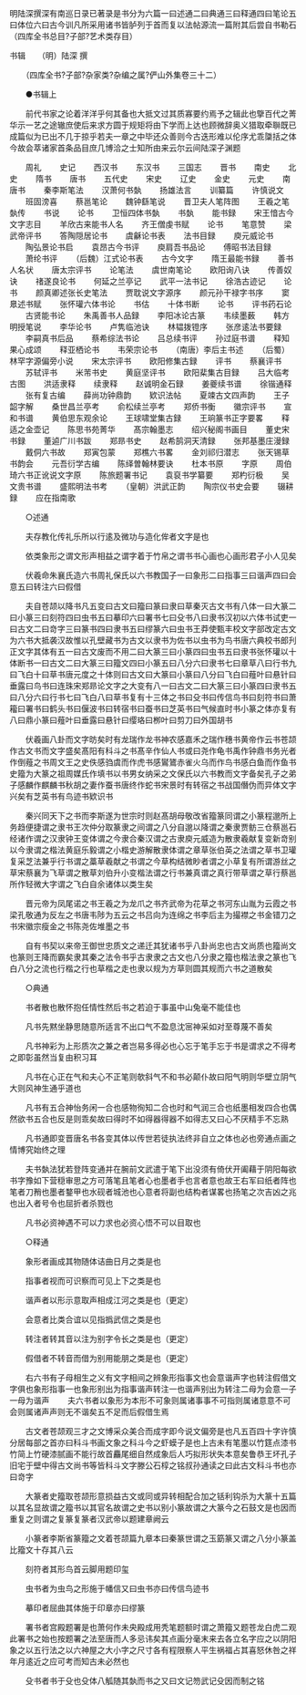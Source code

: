 <!-- { "loadSidebar": true } -->
明陆深撰深有南巡日录已著录是书分为六篇一曰述通二曰典通三曰释通四曰笔论五曰体位六曰古今训凡所采用诸书皆胪列于首而复以法帖源流一篇附其后尝自书勒石（四库全书总目?子部?艺术类存目）







书辑　　（明）陆深 撰 

　　（四库全书?子部?杂家类?杂编之属?俨山外集卷三十二） 

　　●书辑上 

　　前代书家之论着洋洋乎何其备也大抵文过其质寡要约焉予之辑此也擥百代之菁华示一艺之途辙庶使后来求方圆于规矩将由下学而上达也顾微辞奥义猎取牵聨既已成篇似为已出不几于掠乎若夫一章之中毕还众善则今古迭形难以伦序尤乖櫽括之体今故会萃诸家首条品目庶几博洽之士知所由来云尔云间陆深子渊题 

　　周礼 
　　史记 
　　西汉书 
　　东汉书 
　　三国志 
　　晋书 
　　南史 
　　北史 
　　隋书 
　　唐书 
　　五代史 
　　宋史 
　　辽史 
　　金史 
　　元史 
　　南唐书 
　　秦李斯笔法 
　　汉萧何书埶 
　　扬雄法言 
　　训纂篇 
　　许慎说文 
　　班固滂喜 
　　蔡邕笔论 
　　魏钟繇笔说 
　　晋卫夫人笔阵图 
　　王羲之笔埶传 
　　书说 
　　论书 
　　卫恒四体书埶 
　　书埶 
　　能书録 
　　宋王愔古今文字志目 
　　羊欣古来能书人名 
　　齐王僧虔书赋 
　　论书 
　　笔意赞 
　　梁武帝评书 
　　答陶隠居论书 
　　虞龢论书表 
　　法书目録 
　　庾元威论书 
　　陶弘景论书启 
　　袁昂古今书评 
　　庾肩吾书品论 
　　傅昭书法目録 
　　萧纶书评 
　　（后魏）江式论书表 
　　古今文字 
　　隋王最能书録 
　　善书人名状 
　　唐太宗评书 
　　论笔法 
　　虞世南笔论 
　　欧阳询八诀 
　　传善奴诀 
　　禇遂良论书 
　　何延之兰亭记 
　　武平一法书记 
　　徐浩古迹记 
　　论书 
　　颜真卿述张长史笔法 
　　贾耽说文字源序 
　　颜元孙干禄字书序 
　　窦臮述书赋 
　　张怀瓘六体书论 
　　书估 
　　十体书断 
　　论书 
　　评书药石论 
　　古贤能书论 
　　朱禹善书人品録 
　　李阳冰论古篆 
　　韦续墨薮 
　　韩方明授笔说 
　　李华论书 
　　卢隽临池诀 
　　林韫拨镫序 
　　张彦逺法书要録 
　　李嗣真书后品 
　　蔡希综法书论 
　　吕总续书评 
　　孙过庭书谱 
　　释知果心成颂 
　　释亚栖论书 
　　韦荣宗论书 
　　（南唐）李后主书述 
　　（后蜀）林罕字源偏旁小说 
　　宋太宗评书 
　　欧阳修集古録 
　　评书 
　　蔡襄评书 
　　苏轼评书 
　　米芾书史 
　　黄庭坚评书 
　　欧阳棐集古目録 
　　吕大临考古图 
　　洪适隶释 
　　续隶释 
　　赵诚明金石録 
　　姜夔续书谱 
　　徐锴通释 
　　张有复古编 
　　薛尚功钟鼎韵 
　　欵识法帖 
　　夏竦古文四声韵 
　　王子韶字解 
　　桑世昌兰亭考 
　　俞松续兰亭考 
　　郑侨书衡 
　　徽宗评书 
　　宣和书谱 
　　黄伯思东观余论 
　　王球啸堂集古録 
　　王珦篆书正字要畧 
　　释适之金壶记 
　　陈思书苑菁华 
　　髙宗翰墨志 
　　绍兴秘阁书画目 
　　董史宋书録 
　　董逌广川书跋 
　　郑昻书史 
　　赵希鹄洞天清録 
　　张邦基墨庄漫録 
　　戴侗六书故 
　　郑寅包蒙 
　　郑樵六书畧 
　　金刘祁归潜志 
　　张天锡草书韵会 
　　元吾衍学古编 
　　陈绎曽翰林要诀 
　　杜本书原 
　　字原 
　　周伯琦六书正讹说文字原 
　　陈旅题署书记 
　　袁裒书学纂要 
　　郑杓衍极 
　　吴文贵书谱 
　　盛熙明法书考 
　　（皇朝）洪武正韵 
　　陶宗仪书史会要 
　　辍耕録 
　　应在指南歌 

　　○述通 

　　夫存教化传礼乐所以行逺及微功与造化侔者文字是也 

　　依类象形之谓文形声相益之谓字着于竹帛之谓书书心画也心画形君子小人见矣 

　　伏羲命朱襄氏造六书周礼保氏以六书教国子一曰象形二曰指事三曰谐声四曰会意五曰转注六曰假借 

　　夫自苍颉以降书凡五变曰古文曰籀曰篆曰隶曰草秦灭古文书有八体一曰大篆二曰小篆三曰刻符四曰虫书五曰摹印六曰署书七曰殳书八曰隶书汉初以六体书试吏一曰古文二曰竒字三曰篆书四曰隶书五曰缪篆六曰虫书王莽使甄丰校文字部改定古文为六书大抵袭汉故惟以孔壁藏书为古文以隶书为佐书以虫书为鸟书唐六典校书郎刋正文字其体有五一曰古文废而不用二曰大篆三曰小篆四曰虫书五曰隶书张怀瓘以十体断书一曰古文二曰大篆三曰籀文四曰小篆五曰八分六曰隶书七曰章草八曰行书九曰飞白十曰草书唐元度之十体则曰古文曰大篆曰小篆曰八分曰飞白曰薤叶曰悬针曰垂露曰鸟书曰连珠宋郑昻论文字之大变有八一曰古文二曰大篆三曰小篆四曰隶书五曰八分六曰行书七曰飞白八曰草书复有十三体之书曰殳书曰传信鸟书曰刻符书曰萧籕曰署书曰鹤头书曰偃波书曰转宿书曰蚕书曰芝英书曰气候直时书小篆之体亦复有八曰鼎小篆曰薤叶曰垂露曰悬针曰缨珞曰栁叶曰剪刀曰外国胡书 

　　伏羲画八卦而文字昉矣时有龙瑞作龙书神农感嘉禾之瑞作穗书黄帝作云书苍颉作古文书而文字盛矣髙阳有科斗之书髙辛作仙人书或曰尧作龟书禹作钟鼎书务光者作倒薤之书周文王之史佚感驺虞而作虎书感鸑鷟赤雀火乌而作鸟书感白鱼而作鱼书史籀为大篆之祖周媒氏作填书以书男女纳采之文保氏以六书教而文字备矣孔子之弟子感麟作麒麟书秋胡之妻作蚕书唐终作蛇书宋景时有转宿之书战国僭伪而异体文字兴矣有芝英书有鸟迹书欵识书 

　　秦兴同天下之书而李斯遂为世宗时则赵髙胡母敬改省籀篆同谓之小篆程邈所上务趋便捷谓之隶书王次仲分取篆隶之间谓之八分自邈以降谓之秦隶贾鲂三仓蔡邕石经诸作谓之汉隶钟王变体谓之今隶合秦汉谓之古隶庾元威造为散隶羲献复变新竒别以今隶谓之楷法黄庭乐毅谓之小楷史游解散隶体谓之章草张伯英之法谓之草书卫瓘复采芝法兼乎行书谓之藁草羲献之书谓之今草构结微眇者谓之小草复有所谓游丝之草宋蔡襄为飞草谓之散草刘伯升小变楷法谓之行书兼真谓之真行带草谓之草行蔡邕所作轻微大字谓之飞白自余诸体以类生矣 

　　晋元帝为凤尾诺之书王羲之为龙爪之书齐武帝为花草之书河东山胤为云霞之书梁孔敬通为反左之书唐韦陟为五云之书吕向为连绵之书李后主为撮襟之书金错刀之书宋徽宗瘦金之书陈尧佐堆墨之书 

　　自有书契以来帝王御世忠质文之递迁其犹诸书乎八卦尚忠也古文尚质也籀尚文也篆则王降而霸矣隶其秦之法令书乎古隶隶之古文也八分隶之籀也楷法隶之篆也飞白八分之流也行楷之行也草楷之走也隶以规为方草则圆其规而六书之道散矣 

　　○典通 

　　书者散也散怀抱任情性然后书之若迫于事虽中山兔毫不能佳也 

　　凡书先黙坐静思随意所适言不出口气不盈息沈宻神采如对至尊蔑不善矣 

　　凡书神彩为上形质次之兼之者岂易多得必也心忘于笔手忘于书是谓求之不得考之即彰虽然当复由积习耳 

　　凡书在心正在气和夫心不正笔则欹斜气不和书必颠仆故曰阳气明则华壁立阴气大则风神生通乎道也 

　　凡书有五合神怡务闲一合也感物徇知二合也时和气润三合也纸墨相发四合也偶然欲书五合也反是则乖矣故曰得时不如得器得器不如得志又曰心不厌精手不忘熟 

　　凡书通即变晋唐名书各变其体以传世若徒执法终非自立之体也必也旁通点画之情博究始终之理 

　　夫书埶法犹若登阵变通并在腕前文武遣于笔下出没须有倚伏开阖藉于阴阳每欲书字豫如下营穏审思之方可落笔且笔者心也墨者手也言者意也故王右军曰纸者阵也笔者刀矟也墨者鍪甲也水砚者城池也心意者将副也结构者谋畧也扬笔之次吉凶之兆也出入者号令也屈折者杀戮也 

　　凡书必资神遇不可以力求也必资心悟不可以目取也 

　　○释通 

　　象形者画成其物随体诘曲日月之类是也 

　　指事者视而可识察而可见上下之类是也 

　　谐声者以形示意取声相成江河之类是也（更定） 

　　会意者比类合谊以见指撝武信之类是也 

　　转注者转其音以注为别字令长之类是也（更定） 

　　假借者不转音而借为别用能朋之类是也（更定） 

　　右六书有子母相生之义有文字相间之辨象形指事文也会意谐声字也转注假借文字俱也象形指事一也象形别出为指事谐声转注一也谐声别出为转注二母为会意一子一母为谐声 
　　夫六书者以象形为本形不可象则属诸事事不可指则属诸意意不可会则属诸声声则无不谐矣五不足而后假借生焉 

　　古文者苍颉观三才之文博采众美合而成字即今说文偏旁是也凡五百四十字许慎分居每部之首亦曰科斗书画文象之科斗今之虾蟆子是也上古未有笔墨以竹筳点漆书竹简上竹硬漆腻画不能行故首麤尾细自然成象后人巧拟形状失本意矣鲁恭王坏孔子旧宅于壁中得古文尚书等皆科斗文字滕公石椁之铭叔孙通读之曰此古文科斗书也亦曰竒字 

　　大篆者史籀取苍颉形意损益古文或同或异转相配合加之铦利钩杀为大篆十五篇以其名显故谓之籀书以其官名故谓之史书以别小篆故谓之大篆今之石鼓文是也因而重复之则谓之复篆复篆者汉武帝以题建章阙云 

　　小篆者李斯省篆籀之文着苍颉篇九章本曰秦篆世谓之玉筯篆又谓之八分小篆盖比籀文十存其八云 

　　刻符者其形鸟首云脚用题印玺 

　　虫书者为虫鸟之形施于幡信又曰虫书亦曰传信鸟迹书 

　　摹印者屈曲其体施于印章亦曰缪篆 

　　署书者宫殿题署是也萧何作未央殿成用秃笔题额时谓之萧籀又题苍龙白虎二观此署书之始也按题署之法至唐而人多忌讳矣其点画分毫末来去各立名字应之以阴阳象之以五行法之以六神屋之大小字之尺寸各有程限察人平生祸福占其喜怒休咎之祥年月逺近之应可考而知古未必然也 

　　殳书者书于殳也殳体八觚随其埶而书之又曰文记笏武记殳因而制之铭 

